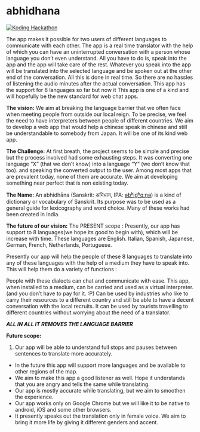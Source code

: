 abhidhana
=========

[![Koding Hackathon](https://github.com/koding/hackathon.submit/raw/master/images/badge.png?raw=true "Koding Hackathon")](https://koding.com/Hackathon)

The app makes it possible for two users of different languages to communicate with each other. The app is a real time translator with the help of which you can have an uninterrupted conversation with a person whose language you don’t even understand. All you have to do is, speak into the app and the app will take care of the rest. Whatever you speak into the app will be translated into the selected language and be spoken out at the other end of the conversation. All this is done in real time. So there are no hassles of listening the audio minutes after the actual conversation. This app has the support for 8 languages so far but now it This app is one of a kind and will hopefully be the new standard for web chat apps. 


__The vision:__ We aim at breaking the language barrier that we often face when meeting people from outside our local reign. To be precise, we feel the need to have interpreters between people of different countries. We aim to develop a web app that would help a chinese speak in chinese and still be understandable to somebody from Japan. It will be one of its kind web app.

__The Challenge:__ At first breath, the project seems to be simple and precise but the process involved had some exhausting steps. It was converting one language “X” (that we don’t know) into a language “Y” (we don’t know that too). and speaking the converted output to the user. Among most apps that are prevalent today, none of them are accurate. We aim at developing something near perfect that is non existing today.

__The Name:__ An abhidhāna (Sanskrit: अभिधान, IPA: [əbʱid̪ʱɑːn̪ə](http://en.wikipedia.org/wiki/Help:IPA_for_Sanskrit)) is a kind of dictionary or vocabulary of Sanskrit. Its purpose was to be used as a general guide for lexicography and word choice. Many of these works had been created in India.

__The future of our vision:__
The PRESENT scope : Presently, our app has support to 8 languages(we hope its good to begin with), which will be increase with time.
These languages are  English. Italian, Spanish, Japanese, German, French, Netherlands, Portuguese.
 
Presently our app will help the people of these 8 languages to translate into any of these languages with the help of a medium they have to speak into. This will help them do a variety of functions : 

People with these dialects can chat and communicate with ease.
This app, when installed to a medium, can be carried and used as a virtual interpreter.(and you don’t have to pay for it.   :P)
Can be used by industries who  like to carry their resources to a different country and still be able to have a decent conversation with the local recruits.
It can be used by tourists travelling to different countries without worrying about the need of a translator.

__*ALL IN ALL IT REMOVES THE LANGUAGE BARRIER*__

__Future scope:__

1. Our app will be able to understand full stops and pauses between sentences to translate more accurately.
* In the future this app will support more languages and be available to other regions of the map.
* We aim to make this app a good listener as well. Hope it understands that you are angry and tells the same while translating.
* Our app is mostly accurate while translating, but we aim to smoothen the experience.
* Our app works only on Google Chrome but we will like it to be native to android, iOS and some other browsers.
* It presently speaks out the translation only in female voice. We aim to bring it more life by giving it different genders and accent.


